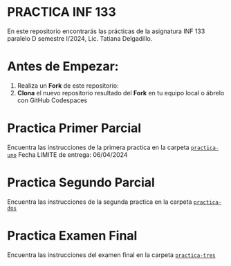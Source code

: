 # PRACTICA INF 133

En este repositorio encontrarás las prácticas de la asignatura INF 133 paralelo D semestre I/2024, Lic. Tatiana Delgadillo.

# Antes de Empezar:
1. Realiza un **Fork** de este repositorio:
2. **Clona** el nuevo repositorio resultado del **Fork** en tu equipo local o ábrelo con GitHub Codespaces

# Practica Primer Parcial
Encuentra las instrucciones de la primera practica en la carpeta [`practica-uno`](practica-uno/README.md)
Fecha LIMITE de entrega: 06/04/2024

# Practica Segundo Parcial
Encuentra las instrucciones de la segunda practica en la carpeta [`practica-dos`](practica-dos/README.md)

# Practica Examen Final
Encuentra las instrucciones del examen final en la carpeta [`practica-tres`](practica-tres/README.md)